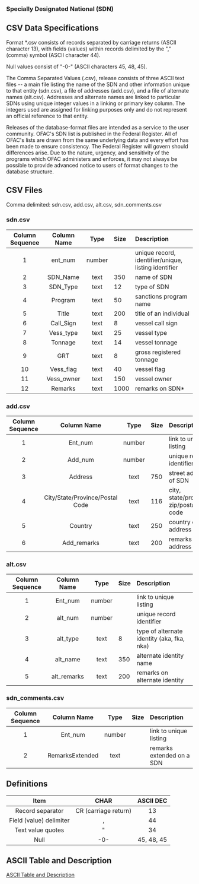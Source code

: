 
### Specially Designated National (SDN)

## CSV Data Specifications

Format *.csv consists of records separated by carriage returns (ASCII character 
13), with fields (values) within records delimited by the "," (comma) symbol 
(ASCII character 44).

Null values consist of "-0-" (ASCII characters 45, 48, 45).

The Comma Separated Values (.csv), release consists of three  ASCII text files -- a main
file listing the name of the SDN and other information unique to that entity
(sdn.csv), a file of addresses (add.csv),  and a file of alternate names (alt.csv).
Addresses and alternate names are linked to particular SDNs using unique integer
values in a linking or primary key column. The integers used are assigned for
linking purposes only and do not represent an official reference to that entity.

Releases of the database-format files are intended as a service to the user
community.  OFAC's SDN list is published in the Federal Register.  All of OFAC's
lists are drawn from the same underlying data and every effort has been made to
ensure consistency.  The Federal Register will govern should differences arise. 
Due to the nature, urgency, and sensitivity of the programs  which OFAC
administers and enforces, it may not always be possible to  provide advanced
notice to users of format changes to the database  structure.

## CSV Files

Comma delimited: sdn.csv, add.csv, alt.csv, sdn_comments.csv
 
### sdn.csv

| Column Sequence | Column Name | Type | Size| Description | 
| :---: | :---: | :---: | :--- | :--- |
| 1 | ent_num | number | | unique record, identifier/unique, listing identifier |
| 2 | SDN_Name | text | 350 | name of SDN |
| 3 | SDN_Type | text | 12 | type of SDN |
| 4 | Program | text | 50 | sanctions program name |
| 5 | Title | text | 200 | title of an individual |
| 6 | Call_Sign | text | 8 | vessel call sign |
| 7 | Vess_type | text | 25 | vessel type |
| 8 | Tonnage | text | 14 | vessel tonnage |
| 9 | GRT | text | 8 | gross registered tonnage |
| 10 | Vess_flag | text | 40 | vessel flag |
| 11 | Vess_owner | text | 150 | vessel owner |
| 12 | Remarks | text | 1000 | remarks on SDN* |

### add.csv

| Column Sequence | Column Name | Type | Size| Description | 
| :---: | :---: | :---: | :--- | :--- |
| 1 | Ent_num | number | | link to unique listing |
| 2 | Add_num | number | | unique record identifier |
| 3 | Address | text | 750 | street address of SDN |
| 4 | City/State/Province/Postal Code | text | 116 | city, state/province, zip/postal code |
| 5 | Country | text | 250 | country of address |
| 6 | Add_remarks | text | 200 | remarks on address |

### alt.csv

| Column Sequence | Column Name | Type | Size| Description | 
| :---: | :---: | :---: | :--- | :--- |
| 1 | Ent_num | number | | link to unique listing |
| 2 | alt_num | number | | unique record identifier |
| 3 | alt_type | text | 8 | type of alternate identity (aka, fka, nka) |             
| 4 | alt_name | text | 350 | alternate identity name |
| 5 | alt_remarks | text | 200 | remarks on alternate identity |

### sdn_comments.csv

| Column Sequence | Column Name | Type | Size| Description | 
| :---: | :---: | :---: | :--- | :--- |
| 1 | Ent_num | number | | link to unique listing |
| 2 | RemarksExtended | text | | remarks extended on a SDN |

## Definitions

| Item | CHAR | ASCII DEC |
| :---: | :---: | :---: |
| Record separator | CR (carriage return) | 13 |
| Field (value) delimiter | , | 44 | |
| Text value quotes | " | 34 | |
| Null | -0- | 45, 48, 45 | |

## ASCII Table and Description

[ASCII Table and Description](http://www.asciitable.com/)